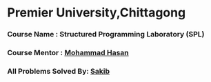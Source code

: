 # Premier University,Chittagong

### Course Name : Structured Programming Laboratory (SPL)

### Course Mentor : [Mohammad Hasan](mdhasansust@gmail.com)

### All Problems Solved By: [Sakib](https://www.facebook.com/Sakib1056)
